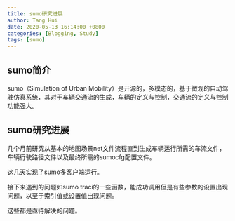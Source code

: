 ```yaml
---
title: sumo研究进展
author: Tang Hui
date: 2020-05-13 16:14:00 +0800
categories: [Blogging, Study]
tags: [sumo]
---
```

## sumo简介
sumo（Simulation of Urban Mobility）是开源的，多模态的，基于微观的自动驾驶仿真系统，其对于车辆交通流的生成，车辆的定义与控制，交通流的定义与控制功能强大。

## sumo研究进展
几个月前研究从基本的地图场景net文件流程直到生成车辆运行所需的车流文件，车辆行驶路径文件以及最终所需的sumocfg配置文件。

这几天实现了sumo多客户端运行。

接下来遇到的问题如sumo traci的一些函数，能成功调用但是有些参数的设置出现问题，以至于索引值或设置值出现问题。

这些都是亟待解决的问题。




